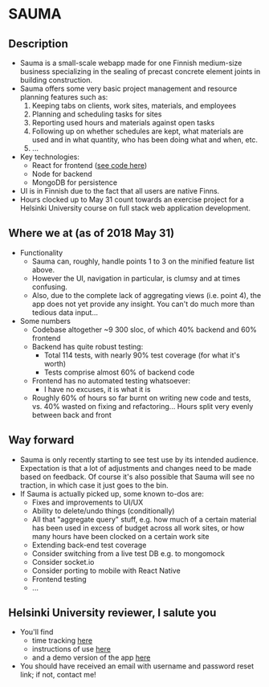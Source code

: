 SAUMA
=====

Description
-----------

- Sauma is a small-scale webapp made for one Finnish medium-size business
  specializing in the sealing of precast concrete element joints in building
  construction.
- Sauma offers some very basic project management and resource planning features
  such as:
  1. Keeping tabs on clients, work sites, materials, and employees
  2. Planning and scheduling tasks for sites
  3. Reporting used hours and materials against open tasks
  4. Following up on whether schedules are kept, what materials are used and in
     what quantity, who has been doing what and when, etc.
  5. ...
- Key technologies:
  - React for frontend ([see code here](https://github.com/jrnn/sauma-front))
  - Node for backend
  - MongoDB for persistence
- UI is in Finnish due to the fact that all users are native Finns.
- Hours clocked up to May 31 count towards an exercise project for a Helsinki
  University course on full stack web application development.

Where we at (as of 2018 May 31)
-------------------------------

- Functionality
  - Sauma can, roughly, handle points 1 to 3 on the minified feature list above.
  - However the UI, navigation in particular, is clumsy and at times confusing.
  - Also, due to the complete lack of aggregating views (i.e. point 4), the app
    does not yet provide any insight. You can't do much more than tedious data
    input...
- Some numbers
  - Codebase altogether ~9 300 sloc, of which 40% backend and 60% frontend
  - Backend has quite robust testing:
    - Total 114 tests, with nearly 90% test coverage (for what it's worth)
    - Tests comprise almost 60% of backend code
  - Frontend has no automated testing whatsoever:
    - I have no excuses, it is what it is
  - Roughly 60% of hours so far burnt on writing new code and tests, vs. 40%
    wasted on fixing and refactoring... Hours split very evenly between back and
    front

Way forward
-----------

- Sauma is only recently starting to see test use by its intended audience.
  Expectation is that a lot of adjustments and changes need to be made based on
  feedback. Of course it's also possible that Sauma will see no traction, in
  which case it just goes to the bin.
- If Sauma is actually picked up, some known to-dos are:
  - Fixes and improvements to UI/UX
  - Ability to delete/undo things (conditionally)
  - All that "aggregate query" stuff, e.g. how much of a certain material has
    been used in excess of budget across all work sites, or how many hours have
    been clocked on a certain work site
  - Extending back-end test coverage
  - Consider switching from a live test DB e.g. to mongomock
  - Consider socket.io
  - Consider porting to mobile with React Native
  - Frontend testing
  - ...

Helsinki University reviewer, I salute you
------------------------------------------

- You'll find
  - time tracking [here](https://github.com/jrnn/sauma/blob/master/hours.md)
  - instructions of use [here](https://github.com/jrnn/sauma/blob/master/ohjeet.md)
  - and a demo version of the app [here](https://sauma-demo.herokuapp.com/)
- You should have received an email with username and password reset link; if
  not, contact me!
